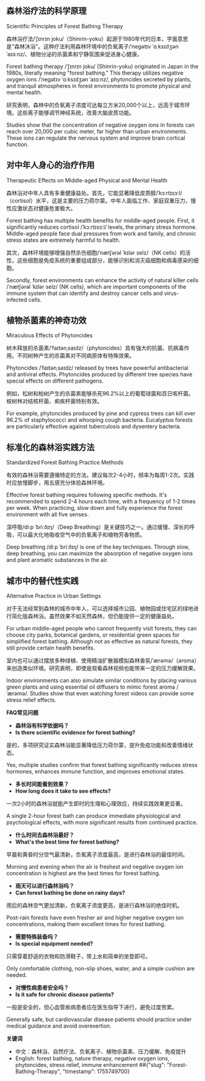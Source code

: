 
## **森林浴疗法的科学原理**

Scientific Principles of Forest Bathing Therapy

森林浴疗法/ˈʃɪnrɪn joku/（Shinrin-yoku）起源于1980年代的日本，字面意思是"森林沐浴"。这种疗法利用森林环境中的负氧离子/ˈneɡətɪv ˈɑːksɪdʒən ˈaɪɑːnz/、植物分泌的杀菌素和宁静氛围来促进身心健康。

Forest bathing therapy /ˈʃɪnrɪn joku/ (Shinrin-yoku) originated in Japan in the 1980s, literally meaning "forest bathing." This therapy utilizes negative oxygen ions /ˈneɡətɪv ˈɑːksɪdʒən ˈaɪɑːnz/, phytoncides secreted by plants, and tranquil atmospheres in forest environments to promote physical and mental health.

研究表明，森林中的负氧离子浓度可达每立方米20,000个以上，远高于城市环境。这些离子能够调节神经系统，改善大脑皮质功能。

Studies show that the concentration of negative oxygen ions in forests can reach over 20,000 per cubic meter, far higher than urban environments. These ions can regulate the nervous system and improve brain cortical function.

## **对中年人身心的治疗作用**

Therapeutic Effects on Middle-aged Physical and Mental Health

森林浴对中年人具有多重健康益处。首先，它能显著降低皮质醇/ˈkɔːrtɪsɔːl/（cortisol）水平，这是主要的压力荷尔蒙。中年人面临工作、家庭双重压力，慢性应激状态对健康危害极大。

Forest bathing has multiple health benefits for middle-aged people. First, it significantly reduces cortisol /ˈkɔːrtɪsɔːl/ levels, the primary stress hormone. Middle-aged people face dual pressures from work and family, and chronic stress states are extremely harmful to health.

其次，森林环境能够增强自然杀伤细胞/ˈnætʃərəl ˈkɪlər selz/（NK cells）的活性，这些细胞是免疫系统的重要组成部分，能够识别和消灭癌细胞和病毒感染的细胞。

Secondly, forest environments can enhance the activity of natural killer cells /ˈnætʃərəl ˈkɪlər selz/ (NK cells), which are important components of the immune system that can identify and destroy cancer cells and virus-infected cells.

## **植物杀菌素的神奇功效**

Miraculous Effects of Phytoncides

树木释放的杀菌素/ˈfaɪtənˌsaɪdz/（phytoncides）具有强大的抗菌、抗病毒作用。不同树种产生的杀菌素对不同病原体有特殊效果。

Phytoncides /ˈfaɪtənˌsaɪdz/ released by trees have powerful antibacterial and antiviral effects. Phytoncides produced by different tree species have special effects on different pathogens.

例如，松树和柏树产生的杀菌素能够杀死96.2%以上的葡萄球菌和百日咳杆菌。桉树林对结核杆菌、痢疾杆菌特别有效。

For example, phytoncides produced by pine and cypress trees can kill over 96.2% of staphylococci and whooping cough bacteria. Eucalyptus forests are particularly effective against tuberculosis and dysentery bacteria.

## **标准化的森林浴实践方法**

Standardized Forest Bathing Practice Methods

有效的森林浴需要遵循特定的方法。建议每次2-4小时，频率为每周1-2次。实践时应放慢脚步，用五感充分体验森林环境。

Effective forest bathing requires following specific methods. It's recommended to spend 2-4 hours each time, with a frequency of 1-2 times per week. When practicing, slow down and fully experience the forest environment with all five senses.

深呼吸/diːp ˈbriːðɪŋ/（Deep Breathing）是关键技巧之一。通过缓慢、深长的呼吸，可以最大化地吸收空气中的负氧离子和植物芳香物质。

Deep breathing /diːp ˈbriːðɪŋ/ is one of the key techniques. Through slow, deep breathing, you can maximize the absorption of negative oxygen ions and plant aromatic substances in the air.

## **城市中的替代性实践**

Alternative Practice in Urban Settings

对于无法经常到森林的城市中年人，可以选择城市公园、植物园或住宅区的绿地进行简化版森林浴。虽然效果不如天然森林，但仍能提供一定的健康益处。

For urban middle-aged people who cannot frequently visit forests, they can choose city parks, botanical gardens, or residential green spaces for simplified forest bathing. Although not as effective as natural forests, they still provide certain health benefits.

室内也可以通过摆放多种绿植、使用精油扩散器模拟森林香氛/ˈærəmə/（aroma）来创造类似环境。研究表明，即使是观看森林视频也能带来一定的压力缓解效果。

Indoor environments can also simulate similar conditions by placing various green plants and using essential oil diffusers to mimic forest aroma /ˈærəmə/. Studies show that even watching forest videos can provide some stress relief effects.

**FAQ常见问题**

- **森林浴有科学依据吗？**
- **Is there scientific evidence for forest bathing?**

是的，多项研究证实森林浴能显著降低压力荷尔蒙，提升免疫功能和改善情绪状态。

Yes, multiple studies confirm that forest bathing significantly reduces stress hormones, enhances immune function, and improves emotional states.

- **多长时间能看到效果？**
- **How long does it take to see effects?**

一次2小时的森林浴就能产生即时的生理和心理效应，持续实践效果更显著。

A single 2-hour forest bath can produce immediate physiological and psychological effects, with more significant results from continued practice.

- **什么时间去森林浴最好？**
- **What's the best time for forest bathing?**

早晨和黄昏时分空气最清新，负氧离子浓度最高，是进行森林浴的最佳时间。

Morning and evening when the air is freshest and negative oxygen ion concentration is highest are the best times for forest bathing.

- **雨天可以进行森林浴吗？**
- **Can forest bathing be done on rainy days?**

雨后的森林空气更加清新，负氧离子浓度更高，是进行森林浴的绝佳时机。

Post-rain forests have even fresher air and higher negative oxygen ion concentrations, making them excellent times for forest bathing.

- **需要特殊装备吗？**
- **Is special equipment needed?**

只需穿着舒适的衣物和防滑鞋子，带上水和简单的坐垫即可。

Only comfortable clothing, non-slip shoes, water, and a simple cushion are needed.

- **对慢性病患者安全吗？**
- **Is it safe for chronic disease patients?**

一般是安全的，但心血管疾病患者应在医生指导下进行，避免过度劳累。

Generally safe, but cardiovascular disease patients should practice under medical guidance and avoid overexertion.

**关键词**

- 中文：森林浴、自然疗法、负氧离子、植物杀菌素、压力缓解、免疫提升
- English: forest bathing, nature therapy, negative oxygen ions, phytoncides, stress relief, immune enhancement
##{"slug": "Forest-Bathing-Therapy", "timestamp": 1755749700}